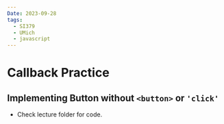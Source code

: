 ```yaml
---
Date: 2023-09-28
tags:
  - SI379
  - UMich
  - javascript
---
```

# Callback Practice
## Implementing Button without `<button>` or `'click'`
- Check lecture folder for code.